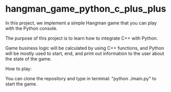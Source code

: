 # hangman_game_python_c_plus_plus

In this project, we implement a simple Hangman game that you can play with the Python console. 

The purpose of this project is to learn how to integrate C++ with Python.

Game business logic will be calculated by using C++ functions, and Python will 
be mostly used to start, end, and print out information to the user about the state 
of the game.

How to play:

You can clone the repository and type in terminal: "python ./main.py" to start 
the game.